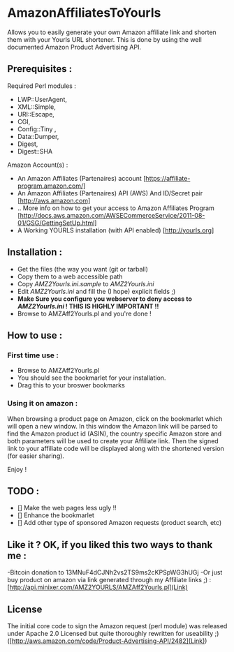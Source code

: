 AmazonAffiliatesToYourls
=========================

Allows you to easily generate your own Amazon affiliate link and shorten them with your Yourls URL shortener.
This is done by using the well documented Amazon Product Advertising API.

## Prerequisites :
Required Perl modules :
- LWP::UserAgent, 
- XML::Simple, 
- URI::Escape, 
- CGI, 
- Config::Tiny , 
- Data::Dumper, 
- Digest, 
- Digest::SHA

Amazon Account(s) :
- An Amazon Affiliates (Partenaires) account [https://affiliate-program.amazon.com/]
- An Amazon Affiliates (Partenaires) API (AWS) And ID/Secret pair [http://aws.amazon.com]
- .. More info on how to get your access to Amazon Affiliates Program [http://docs.aws.amazon.com/AWSECommerceService/2011-08-01/GSG/GettingSetUp.html]
- A Working YOURLS installation (with API enabled) [http://yourls.org]

## Installation :
- Get the files (the way you want (git or tarball)
- Copy them to a web accessible path
- Copy *AMZ2Yourls.ini.sample* to *AMZ2Yourls.ini*
- Edit *AMZ2Yourls.ini* and fill the (I hope) explicit fields ;)
- **Make Sure you configure you webserver to deny access to *AMZ2Yourls.ini* ! THIS IS HIGHLY IMPORTANT !!**
- Browse to AMZAff2Yourls.pl and you're done !

## How to use :
### First time use :
- Browse to AMZAff2Yourls.pl 
- You should see the bookmarlet for your installation.
- Drag this to your broswer bookmarks

### Using it on amazon :
When browsing a product page on Amazon, click on the bookmarlet which will open a new window. In this window the Amazon link will be parsed to find the Amazon product id (ASIN), the country specific Amazon store and both parameters will be used to create your Affiliate link.
Then the signed link to your affiliate code will be displayed along with the shortened version (for easier sharing).

Enjoy !

## TODO :
- [] Make the web pages less ugly !!
- [] Enhance the bookmarlet
- [] Add other type of sponsored Amazon requests (product search, etc)

## Like it ? OK, if you liked this two ways to thank me :
-Bitcoin donation to 13MNuF4dCJNh2vs2TS9ms2cKPSpWG3hUGj
-Or just buy product on amazon via link generated through my Affiliate links ;) : [http://api.minixer.com/AMZ2YOURLS/AMZAff2Yourls.pl](Link)

## License
The initial core code to sign the Amazon request (perl module) was released under Apache 2.0 Licensed but quite thoroughly rewritten for useability ;) ([http://aws.amazon.com/code/Product-Advertising-API/2482](Link))
